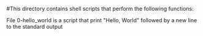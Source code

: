 #This directory contains shell scripts that perform the following functions:

File 0-hello_world is a script that print "Hello, World" followed by a new line to the standard output